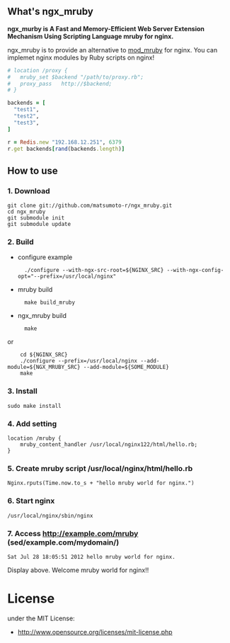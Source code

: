 ## What's ngx_mruby
__ngx_murby is A Fast and Memory-Efficient Web Server Extension Mechanism Using Scripting Language mruby for nginx.__

ngx_mruby is to provide an alternative to [mod_mruby](http://matsumoto-r.github.io/mod_mruby/) for nginx. You can implemet nginx modules by Ruby scripts on nginx!

```ruby
# location /proxy {
#   mruby_set $backend "/path/to/proxy.rb";
#   proxy_pass   http://$backend;
# }

backends = [
  "test1",
  "test2",
  "test3",
]

r = Redis.new "192.168.12.251", 6379
r.get backends[rand(backends.length)]
```

## How to use

### 1. Download

    git clone git://github.com/matsumoto-r/ngx_mruby.git
    cd ngx_mruby
    git submodule init
    git submodule update

### 2. Build
* configure example

        ./configure --with-ngx-src-root=${NGINX_SRC} --with-ngx-config-opt="--prefix=/usr/local/nginx"

* mruby build

        make build_mruby

* ngx_mruby build

        make 
or  

        cd ${NGINX_SRC}
        ./configure --prefix=/usr/local/nginx --add-module=${NGX_MRUBY_SRC} --add-module=${SOME_MODULE}
        make


### 3. Install

    sudo make install

### 4. Add setting

    location /mruby {
        mruby_content_handler /usr/local/nginx122/html/hello.rb;
    }

### 5. Create mruby script /usr/local/nginx/html/hello.rb

    Nginx.rputs(Time.now.to_s + "hello mruby world for nginx.")

### 6. Start nginx

    /usr/local/nginx/sbin/nginx

### 7. Access http://example.com/mruby (sed/example.com/mydomain/)

    Sat Jul 28 18:05:51 2012 hello mruby world for nginx.

Display above. Welcome mruby world for nginx!!



# License
under the MIT License:

* http://www.opensource.org/licenses/mit-license.php

